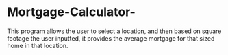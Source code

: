 # Mortgage-Calculator-
This program allows the user to select a location, and then based on square footage the user inputted, it provides the average mortgage for that sized home in that location. 

